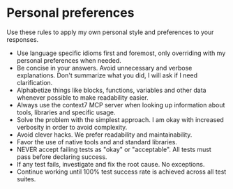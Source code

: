 # Personal preferences

Use these rules to apply my own personal style and preferences to your responses.

- Use language specific idioms first and foremost, only overriding with my personal preferences when needed.
- Be concise in your answers. Avoid unnecessary and verbose explanations. Don't summarize what you did, I will ask if I need clarification.
- Alphabetize things like blocks, functions, variables and other data whenever possible to make readability easier.
- Always use the context7 MCP server when looking up information about tools, libraries and specific usage.
- Solve the problem with the simplest approach. I am okay with increased verbosity in order to avoid complexity.
- Avoid clever hacks. We prefer readability and maintainability.
- Favor the use of native tools and and standard libraries.
- NEVER accept failing tests as "okay" or "acceptable". All tests must pass before declaring success.
- If any test fails, investigate and fix the root cause. No exceptions.
- Continue working until 100% test success rate is achieved across all test suites.
